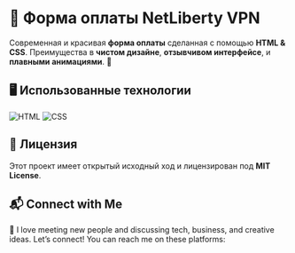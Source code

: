 # 📝 Форма оплаты NetLiberty VPN

Современная и красивая **форма оплаты** сделанная с помощью **HTML & CSS**. Преимущества в **чистом дизайне**, **отзывчивом интерфейсе**, и **плавными анимациями**. 🚀  

## 🖥 Использованные технологии
![HTML](https://img.shields.io/badge/HTML-%23E34F26.svg?style=for-the-badge&logo=html5&logoColor=white)
![CSS](https://img.shields.io/badge/CSS-%231572B6.svg?style=for-the-badge&logo=css3&logoColor=white)

## 📜 Лицензия
Этот проект имеет открытый исходный ход и лицензирован под **MIT License**.

## 📬 Connect with Me  
💬 I love meeting new people and discussing tech, business, and creative ideas. Let’s connect! You can reach me on these platforms:
